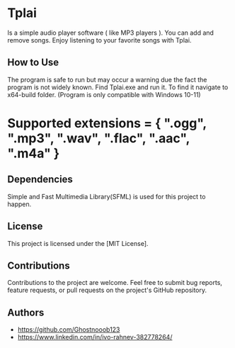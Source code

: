 # Tplai
Is a simple audio player software ( like MP3 players ).
You can add and remove songs.
Enjoy listening to your favorite songs with Tplai.

## How to Use
The program is safe to run but may occur a warning due the fact the program is not widely known.
Find Tplai.exe and run it. To find it navigate to x64-build folder.
(Program is only compatible with Windows 10-11)

# Supported extensions = { ".ogg", ".mp3", ".wav", ".flac", ".aac", ".m4a" }

## Dependencies

Simple and Fast Multimedia Library(SFML) is used for this project to happen.

## License

This project is licensed under the [MIT License].

## Contributions

Contributions to the project are welcome. Feel free to submit bug reports, feature requests, or pull requests on the project's GitHub repository.

## Authors

- https://github.com/Ghostnooob123
- https://www.linkedin.com/in/ivo-rahnev-382778264/
